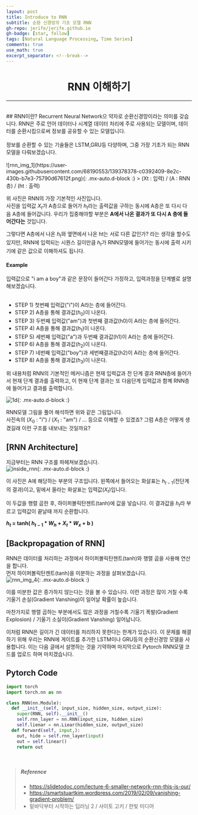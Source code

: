 ```yaml
---
layout: post 
title: Introduce to RNN
subtitle: 순환 신경망의 기초 모델 RNN
gh-repo: jerife/jerife.github.io
gh-badge: [star, follow]
tags: [Natural Language Processing, Time Series]
comments: true
use_math: true
excerpt_separator: <!--break-->
---
```

<div align=center><h1>RNN 이해하기</h1></div>
<!--break-->

----

 <br/>
## RNN이란?
Recurrent Neural Network으 약자로 순환신경망이라는 의미를 갖습니다. RNN은 주로 언어 데이터나 시계열 데이터 처리에 주로 사용되는 모델이며,  데이터를 순환시킴으로써 정보를 공유할 수 있는 모델입니다. <br/> <br/>
정보를 순환할 수 있는 기술들은 LSTM,GRU등 다양하며, 그중 가장 기초가 되는 RNN모델을 다뤄보겠습니다. <br/> <br/>
![rnn_img_1](https://user-images.githubusercontent.com/68190553/139378378-c0392409-8e2c-430b-b7e3-75790d67612f.png){: .mx-auto.d-block :} 
> (Xt : 입력) / (A : RNN 층) / (ht : 출력)

위 사진은 RNN의 가장 기본적인 사진입니다. <br/>
사진을 입력값 $X_{t}$가 A층으로 들어가 $h_{t}$라는 출력값을 구하는 동시에 A층은 또 다시 다음 A층에 들어갑니다. 우리가 집중해야할 부분은 **A에서 나온 결과가 또 다시 A 층에 들어간다는** 것입니다.

그렇다면 A층에서 나온 $h_{t}$와 옆면에서 나온 ht는 서로 다른 값인가? 라는 생각을 할수도 있지만, RNN에 입력되는 시퀀스 길이만큼 $h_{t}$가 RNN모델에 들어가는 동시에 출력 시키기에 같은 값으로 이해하셔도 됩니다.

#### Example
입력값으로 "i am a boy"과 같은 문장이 들어간다 가정하고, 입력과정을 단계별로 설명해보겠습니다.<br/><br/>
* STEP 1) 첫번째 입력값("i")이 A라는 층에 들어간다.
* STEP 2) A층을 통해 결과값($h_{0}$)이 나온다. 
* STEP 3) 두번째 입력값("am")과 첫번째 결과값(h0)이 A라는 층에 들어간다.
* STEP 4) A층을 통해 결과값($h_{1}$)이 나온다.
* STEP 5) 세번째 입력값("a")과 두번째 결과값(h1)이 A라는 층에 들어간다.
* STEP 6) A층을 통해 결과값($h_{2}$)이 나온다.
* STEP 7) 네번째 입력값("boy")과 세번째결과값(h2)이 A라는 층에 들어간다.
* STEP 8) A층을 통해 결과값($h_{3}$)이 나온다.

위 내용처럼 RNN의 기본적인 메커니즘은 현재 입력값과 전 단계 결과 RNN층에 들어가서 현재 단계 결과를 출력하고, 이 현재 단계 결과는 또 다음단계 입력값과 함꼐 RNN층에 들어가고 결과를 출력합니다.

![1d](https://user-images.githubusercontent.com/68190553/120886482-2e704300-c629-11eb-82ec-0b5b9064e2b9.png){: .mx-auto.d-block :}

 RNN모델 그림을 풀어 해석하면 위와 같은 그림입니다. <br/>
 사진속의 ($X_{0}$ : "i") / ($X_{1}$ : "am") / ... 등으로 이해할 수 있겠죠? 그럼 A층은 어떻게 생겼길래 이런 구조를 내보내는 것일까요?

## [RNN Architecture]
지금부터는 RNN 구조를 파헤쳐보겠습니다. <br/>
![inside_rnn](https://user-images.githubusercontent.com/68190553/120886682-13ea9980-c62a-11eb-86d8-b4de6468cfbd.jpg){: .mx-auto.d-block :} 

이 사진은 A에 해당하는 부분의 구조입니다. 왼쪽에서 들어오는 화살표는 $h_{t-1}$(전단계의 결과)이고, 밑에서 올라는 화살표는 입력값($X_{t}$)입니다.

이 두값을 행렬 곱한 후, 하이퍼볼릭탄젠트(tanh)에 값을 넣습니다. 이 결과값을 $h_{t}$라 부르고 입력값이 끝날때 까지 순환합니다.

**$h_{t}$ = tanh( $h_{t-1}$ * $W_{h}$ + $X_{t}$ * $W_{x}$ + b )**

## [Backpropagation of RNN]
RNN은 데이터를 처리하는 과정에서 하이퍼볼릭탄젠트(tanh)와 행렬 곱을 사용해 연산을 합니다. <br/> 
먼저 하이퍼볼릭탄젠트(tanh)을 미분하는 과정을 살펴보겠습니다.<br/>
![rnn_img_4](https://user-images.githubusercontent.com/68190553/120896665-82951a80-c65d-11eb-9ff1-2fc647a82324.png){: .mx-auto.d-block :} 

이를 미분한 값은 증가하지 않는다는 것을 볼 수 있습니다. 이런 과정은 많이 거칠 수록 기울기 손실(Gradient Vanshing)이 일어날 확률이 높습니다. 

마찬가지로 행렬 곱하는 부분에서도 많은 과정을 거칠수록 기울기 폭발(Gradient Explosion) / 기울기 소실이(Gradient Vanshing) 일어납니다. 

이처럼 RNN은 길이가 긴 데이터를 처리하지 못한다는 한계가 있습니다. 이 문제를 해결하기 위해 우리는 RNN에 게이트를 추가한 LSTM이나 GRU등의 순환신경망 모델을 사용합니다. 이는 다음 글에서 설명하는 것을 기약하며 마지막으로 Pytorch RNN모델 코드를 업로드 하며 마치겠습니다.

## Pytorch Code
```python
import torch
import torch.nn as nn

class RNN(nn.Module):
  def __init__(self, input_size, hidden_size, output_size):
    super(RNN, self).__init__()
    self.rnn_layer = nn.RNN(input_size, hidden_size)
    self.lienar = nn.Liear(hidden_size, output_size)
  def forward(self, input,):
    out, hide = self.rnn_layer(input)
    out = self.linear()
    return out
```  
<br/>

> ##### Reference
> * https://slidetodoc.com/lecture-6-smaller-network-rnn-this-is-our/
> * https://smartstuartkim.wordpress.com/2019/02/09/vanishing-gradient-problem/
> * 밑바닥부터 시작하는 딥러닝 2 / 사이토 고키 / 한빛 미디어
